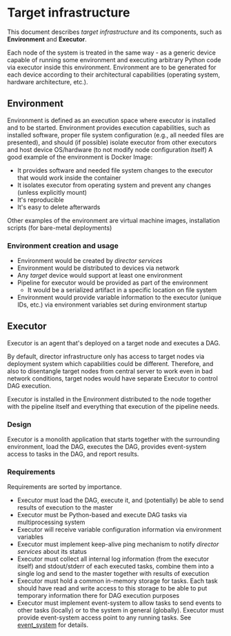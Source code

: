 # Target infrastructure
This document describes *target infrastructure* and its components, such as **Environment** and **Executor**.

Each node of the system is treated in the same way - as a generic device capable of running some environment and executing arbitrary Python code via executor inside this environment. Environment are to be generated for each device according to their architectural capabilities (operating system, hardware architecture, etc.).
## Environment
Environment is defined as an execution space where executor is installed and to be started. Environment provides execution capabilities, such as installed software, proper file system configuration (e.g., all needed files are presented), and should (if possible) isolate executor from other executors and host device OS/hardware (to not modify node configuration itself) 
A good example of the environment is Docker Image:
- It provides software and needed file system changes to the executor that would work inside the container
- It isolates executor from operating system and prevent any changes (unless explicitly mount)
- It's reproducible
- It's easy to delete afterwards

Other examples of the environment are virtual machine images, installation scripts (for bare-metal deployments)

### Environment creation and usage
- Environment would be created by *director services*
- Environment would be distributed to devices via network
- Any *target* device would support at least one environment
- Pipeline for executor would be provided as part of the environment
	- It would be a serialized artifact in a specific location on file system
- Environment would provide variable information to the executor (unique IDs, etc.) via environment variables set during environment startup

## Executor
Executor is an agent that's deployed on a target node and executes a DAG.

By default, director infrastructure only has access to target nodes via deployment system which capabilities could be different. Therefore, and also to disentangle target nodes from central server to work even in bad network conditions, target nodes would have separate Executor to control DAG execution.

Executor is installed in the Environment distributed to the node together with the pipeline itself and everything that execution of the pipeline needs. 

### Design
Executor is a monolith application that starts together with the surrounding environment, load the DAG, executes the DAG, provides event-system access to tasks in the DAG, and report results.

### Requirements
Requirements are sorted by importance.
- Executor must load the DAG, execute it, and (potentially) be able to send results of execution to the master
- Executor must be Python-based and execute DAG tasks via multiprocessing system
- Executor will receive variable configuration information via environment variables
- Executor must implement keep-alive ping mechanism to notify *director services* about its status
- Executor must collect all internal log information (from the executor itself) and stdout/stderr of each executed tasks, combine them into a single log and send to the master together with results of execution
- Executor must hold a common in-memory storage for tasks. Each task should have read and write access to this storage to be able to put temporary information there for DAG execution purposes
- Executor must implement event-system to allow tasks to send events to other tasks (locally) or to the system in general (globally). Executor must provide event-system access point to any running tasks. See [event_system](../director/event_system.md) for details.
